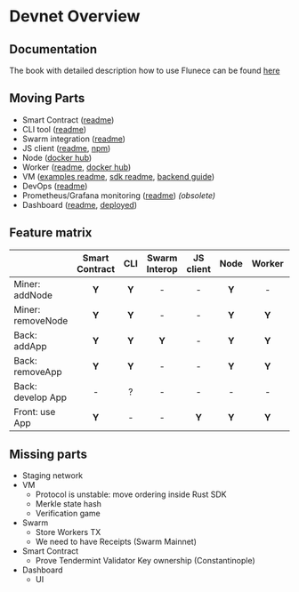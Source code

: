 # Devnet Overview

## Documentation

The book with detailed description how to use Flunece can be found [here](docs/book/index.html)

## Moving Parts

- Smart Contract ([readme](bootstrap/README.md))
- CLI tool ([readme](cli/README.md))
- Swarm integration ([readme](externalstorage/README.md))
- JS client ([readme](fluence-js/README.md), [npm](https://www.npmjs.com/package/fluence-js))
- Node ([docker hub](https://hub.docker.com/r/fluencelabs/node/))
- Worker ([readme](statemachine/README.md), [docker hub](https://hub.docker.com/r/fluencelabs/worker))
- VM ([examples readme](vm/examples/README.md), [sdk readme](sdk/rust/README.md), [backend guide](docs/src/backend.md))
- DevOps ([readme](tools/deploy/README.md))
- Prometheus/Grafana monitoring ([readme](tools/monitoring/README.md)) _(obsolete)_
- Dashboard ([readme](monitoring/README.md), [deployed](http://142.93.108.175:8080/))

## Feature matrix

|                         | Smart Contract |      CLI      | Swarm Interop |   JS client   |     Node      |    Worker     |      VM       |    DevOps     |   Dashboard   |
| :---                    |     :---:      |     :---:     |     :---:     |     :---:     |     :---:     |     :---:     |     :---:     |     :---:     |     :---:     |
| Miner: addNode          |     **Y**      |     **Y**     |       -       |       -       |     **Y**     |       -       |       -       |     **Y**     |     **Y**     |
| Miner: removeNode       |     **Y**      |     **Y**     |       -       |       -       |     **Y**     |     **Y**     |       -       |       -       |     **Y**     |
| Back: addApp            |     **Y**      |     **Y**     |     **Y**     |       -       |     **Y**     |     **Y**     |       -       |       -       |     **Y**     |
| Back: removeApp         |     **Y**      |     **Y**     |       -       |       -       |     **Y**     |     **Y**     |       -       |       -       |     **Y**     |
| Back: develop App       |       -        |       ?       |       -       |       -       |       -       |       -       |     **Y**     |       -       |       -       |
| Front: use App          |     **Y**      |       -       |       -       |     **Y**     |     **Y**     |     **Y**     |     **Y**     |       -       |       -       |

## Missing parts

- Staging network
- VM
    - Protocol is unstable: move ordering inside Rust SDK
    - Merkle state hash
    - Verification game
- Swarm
    - Store Workers TX
    - We need to have Receipts (Swarm Mainnet)
- Smart Contract
    - Prove Tendermint Validator Key ownership (Constantinople)    
- Dashboard
    - UI    
